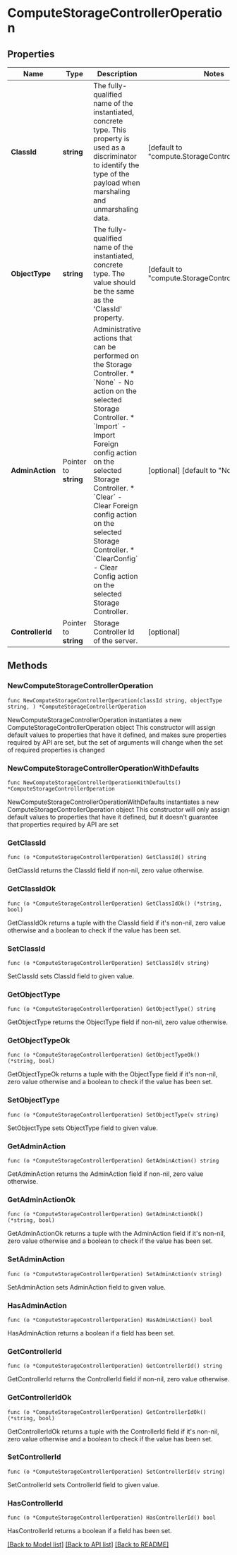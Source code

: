 # ComputeStorageControllerOperation

## Properties

Name | Type | Description | Notes
------------ | ------------- | ------------- | -------------
**ClassId** | **string** | The fully-qualified name of the instantiated, concrete type. This property is used as a discriminator to identify the type of the payload when marshaling and unmarshaling data. | [default to "compute.StorageControllerOperation"]
**ObjectType** | **string** | The fully-qualified name of the instantiated, concrete type. The value should be the same as the &#39;ClassId&#39; property. | [default to "compute.StorageControllerOperation"]
**AdminAction** | Pointer to **string** | Administrative actions that can be performed on the Storage Controller. * &#x60;None&#x60; - No action on the selected Storage Controller. * &#x60;Import&#x60; - Import Foreign config action on the selected Storage Controller. * &#x60;Clear&#x60; - Clear Foreign config action on the selected Storage Controller. * &#x60;ClearConfig&#x60; - Clear Config action on the selected Storage Controller. | [optional] [default to "None"]
**ControllerId** | Pointer to **string** | Storage Controller Id of the server. | [optional] 

## Methods

### NewComputeStorageControllerOperation

`func NewComputeStorageControllerOperation(classId string, objectType string, ) *ComputeStorageControllerOperation`

NewComputeStorageControllerOperation instantiates a new ComputeStorageControllerOperation object
This constructor will assign default values to properties that have it defined,
and makes sure properties required by API are set, but the set of arguments
will change when the set of required properties is changed

### NewComputeStorageControllerOperationWithDefaults

`func NewComputeStorageControllerOperationWithDefaults() *ComputeStorageControllerOperation`

NewComputeStorageControllerOperationWithDefaults instantiates a new ComputeStorageControllerOperation object
This constructor will only assign default values to properties that have it defined,
but it doesn't guarantee that properties required by API are set

### GetClassId

`func (o *ComputeStorageControllerOperation) GetClassId() string`

GetClassId returns the ClassId field if non-nil, zero value otherwise.

### GetClassIdOk

`func (o *ComputeStorageControllerOperation) GetClassIdOk() (*string, bool)`

GetClassIdOk returns a tuple with the ClassId field if it's non-nil, zero value otherwise
and a boolean to check if the value has been set.

### SetClassId

`func (o *ComputeStorageControllerOperation) SetClassId(v string)`

SetClassId sets ClassId field to given value.


### GetObjectType

`func (o *ComputeStorageControllerOperation) GetObjectType() string`

GetObjectType returns the ObjectType field if non-nil, zero value otherwise.

### GetObjectTypeOk

`func (o *ComputeStorageControllerOperation) GetObjectTypeOk() (*string, bool)`

GetObjectTypeOk returns a tuple with the ObjectType field if it's non-nil, zero value otherwise
and a boolean to check if the value has been set.

### SetObjectType

`func (o *ComputeStorageControllerOperation) SetObjectType(v string)`

SetObjectType sets ObjectType field to given value.


### GetAdminAction

`func (o *ComputeStorageControllerOperation) GetAdminAction() string`

GetAdminAction returns the AdminAction field if non-nil, zero value otherwise.

### GetAdminActionOk

`func (o *ComputeStorageControllerOperation) GetAdminActionOk() (*string, bool)`

GetAdminActionOk returns a tuple with the AdminAction field if it's non-nil, zero value otherwise
and a boolean to check if the value has been set.

### SetAdminAction

`func (o *ComputeStorageControllerOperation) SetAdminAction(v string)`

SetAdminAction sets AdminAction field to given value.

### HasAdminAction

`func (o *ComputeStorageControllerOperation) HasAdminAction() bool`

HasAdminAction returns a boolean if a field has been set.

### GetControllerId

`func (o *ComputeStorageControllerOperation) GetControllerId() string`

GetControllerId returns the ControllerId field if non-nil, zero value otherwise.

### GetControllerIdOk

`func (o *ComputeStorageControllerOperation) GetControllerIdOk() (*string, bool)`

GetControllerIdOk returns a tuple with the ControllerId field if it's non-nil, zero value otherwise
and a boolean to check if the value has been set.

### SetControllerId

`func (o *ComputeStorageControllerOperation) SetControllerId(v string)`

SetControllerId sets ControllerId field to given value.

### HasControllerId

`func (o *ComputeStorageControllerOperation) HasControllerId() bool`

HasControllerId returns a boolean if a field has been set.


[[Back to Model list]](../README.md#documentation-for-models) [[Back to API list]](../README.md#documentation-for-api-endpoints) [[Back to README]](../README.md)


